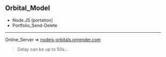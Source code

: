 ## Orbital_Model 
* Node.JS (portation)
* Portfolio_Send-Delete

---

Online_Server => [nodejs-orbitals.onrender.com](https://nodejs-orbitals.onrender.com)
> Delay can be up to 50s...
